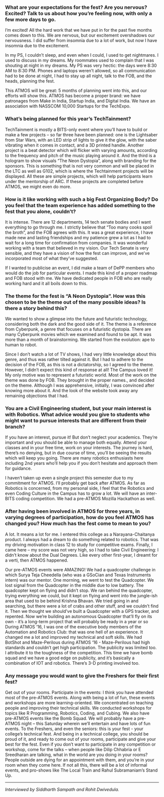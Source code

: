 <!-- TITLE: Interview with Sharath Golluri -->
<!-- SUBTITLE: Sharath Golluri is the Technical Secretary of BITS Hyderabad. -->

### What are your expectations for the fest? Are you nervous? Excited? Talk to us about how you’re feeling now, with only a few more days to go.

I’m excited! All the hard work that we have put in for the past five months comes down to this.  We are nervous, but our excitement overshadows our nervousness.  I did suffer from insomnia due to a lot of work, but now I have insomnia due to the excitement.

In my PS, I couldn’t sleep, and even when I could, I used to get nightmares.  I used to discuss in my dreams.  My roommates used to complain that I was shouting at night in my dreams.  My PS was very hectic: the days were 8:30 AM to 8:30 PM.  Phones and laptops weren’t allowed, so all communication had to be done at night, I had to stay up all night, talk to the FOB, and the heads, planning the fest.

This ATMOS will be great: 5 months of planning went into this, and our efforts will show this.  ATMOS has become a proper brand: we have patronages from Make in India, Startup India, and Digital India.  We have an association with NASSCOM 10,000 Startups for the TechExpo.

### What’s being planned for this year’s TechTainment?
TechTainment is mostly a BITS-only event where you’ll have to build or make a few projects – so far three have been planned: one is the Lightsaber from Star Wars, with an LED strip of lights to give it the glow, with the saber vibrating when it comes in contact, and a 3D printed handle.  Another project is a beat detector which will flicker with varying amounts, according to the frequency and pitch of the music playing around it.  And the third is a hologram to show visuals “The Neon Dystopia”, along with branding for the sponsors.  This is something that is not very common and will be placed in the LTC as well as G102, which is where the Techtainment projects will be displayed.  All these are simple projects, which will help participants learn under the mentorship of ARC.  If these projects are completed before ATMOS, we might even do more.

### How is it like working with such a big Fest Organizing Body? Do you feel that the team experience has added something to the fest that you alone, couldn’t?
It is intense.  There are 12 departments, 14 tech senate bodies and I want everything to go through me. I strictly believe that “Too many cooks spoil the broth”, and the FOB agrees with this. It was a great experience, I have made new and lasting friendships and my patience grew a lot as I had to wait for a long time for confirmation from companies.  It was wonderful working with a team that believed in my vision.  Our Tech Senate is very sensible, and they have a vision of how the fest can improve, and we’ve incorporated most of what they’ve suggested.

If I wanted to publicise an event, I did make a team of DePP members who would do the job for particular events.  I made this kind of a proper roadmap and FOB stood with me.
We have dedicated people in FOB who are really working hard and it all boils down to this.

### The theme for the fest is “A Neon Dystopia”.  How was this chosen to be the theme out of the many possible ideas? Is there a story behind this?
We wanted to show a glimpse into the future and futuristic technology, considering both the dark and the good side of it.  The theme is a reference from Cyberpunk, a genre that focuses on a futuristic dystopia.  There are many Cyberpunk movies which we examined and found to be apt.  It was more than a month of brainstorming.  We started from the evolution: ape to human to robot.

Since I don’t watch a lot of TV shows, I had very little knowledge about this genre, and thus was rather tilted against it.  But I had to adhere to the decision of the FOB, as this is not a dictatorship, so I agreed to the theme.  However,  I didn’t expect this kind of response at all! The Campus loved it!  My only motive was to represent a futuristic world.  Most of the work on the theme was done by FOB.  They brought in the proper names., and decided on the theme.  Although I was apprehensive, initially, I was convinced after knowing more about it.  And the look of the website took away any remaining objections that I had.

### You are a Civil Engineering student, but your main interest is with Robotics.  What advice would you give to students who might want to pursue interests that are different from their branch?
If you have an interest, pursue it!  But don’t neglect your academics.  They’re important and you should be able to manage both equally.  Attend your classes and in your free time, work on your interests.  The journey is hard, there’s no denying, but in due course of time, you’ll be seeing the results which will keep you going.  There are many robotics enthusiasts here including 2nd years who’ll help you if you don’t hesitate and approach them for guidance.

I haven’t taken up even a single project this semester due to my commitment for ATMOS.  I’ll probably get back after ATMOS. As far as Robotics is concerned, from my personal side, I feel that the Robotics and even Coding Culture in the Campus has to grow a lot.  We will have an inter-BITS coding competition.  We had a pre-ATMOS Mozilla Hackathon as well.

### After having been involved in ATMOS for three years, in varying degrees of participation, how do you feel ATMOS has changed you? How much has the fest come to mean to you?
A lot.  It means a lot for me.  I entered this college as a Narayana-Chaitanya product.  I always had a dream to do something related to robotics.  That was my driving motivation in class 12 to study for competitive exams.  Finally, I came here – my score was not very high, so I had to take Civil Engineering: I didn’t know about the Dual Degrees.  Like every other first-year, I dreamt for a verti, then ATMOS happened.  

Our pre-ATMOS events were AMAZING! We had a quadcopter challenge in which Surya Teja Cheedella (who was a GSoCian and Texas Instruments intern) was our mentor.  One morning, we went to test the Quadcopter.  We lost signal from the Quadcopter in the middle due to low battery.  The quadcopter kept on flying and didn’t stop.  We ran behind the quadcopter, trying everything we could, but it kept on flying and went into the jungle-ish area that used to be behind Krishna Bhavan.  We tried going in and searching, but there were a lot of crabs and other stuff, and we couldn’t find it.  Then we thought we should’ve built a Quadcopter with a GPS tracker, and repented.  Now we’re building an autonomous Quadcopter that’ll fly on its own - it’s a long-term project that will probably be ready in a year or so
During ATMOS ‘16, I was one of the executive body members of the Automation and Robotics Club: that was one hell of an experience.  It changed me a lot and improved my technical and soft skills.  We had BotShot and Maze-Perilous during ATMOS ‘16 - Maze-Perilous had high standards and couldn’t get high participation.  The publicity was limited too.  I attribute it to the toughness of the competition.  This time we have bomb squad and we have a good edge on publicity, and it’s basically a combination of IOT and robotics.  There’s 3-D printing involved too.

### Any message you would want to give the Freshers for their first fest?
Get out of your rooms.  Participate in the events: I think you have attended most of the pre-ATMOS events.   Along with being a lot of fun, these events and workshops are more learning-oriented.  We concentrated on teaching people and improving their technical skills.  We conducted workshops for topics like R Programming, Robotics, Coding, and Cubing.  We also have pre-ATMOS events like the Bomb Squad.  We will probably have a pre-ATMOS night – this Saturday wherein we’ll entertain and have lots of fun events.
To the Freshers, and even the seniors: this is your fest - your college’s technical fest.  And being in a technical college, you should be proud of it, and ready to come out of your rooms, participate and give your best for the fest.  Even if you don’t want to participate in any competition or workshop, come for the talks – when people like Dilip Chhabria or E Sreedharan are talking, what in the world are you doing in your rooms? People outside are dying for an appointment with them, and you’re in your room when they come here.  If not all this, there will be a lot of informal events, and pro-shows like The Local Train and Rahul Subramaniam’s Stand Up.

-----

*Interviewed by Siddharth Sampath and Rohit Dwivedula.*